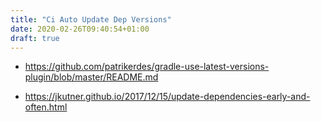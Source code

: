 ```yaml
---
title: "Ci Auto Update Dep Versions"
date: 2020-02-26T09:40:54+01:00
draft: true
---
```


- <https://github.com/patrikerdes/gradle-use-latest-versions-plugin/blob/master/README.md>

- <https://jkutner.github.io/2017/12/15/update-dependencies-early-and-often.html>
